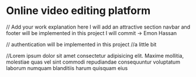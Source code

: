 # Online video editing platform


// Add your work explanation here
I will add an attractive section
 navbar and footer will be implemented in this project
 I will commit -> Emon Hassan

// authentication will be implemented in this project
//a little bit 


//Lorem ipsum dolor sit amet consectetur adipisicing elit. Maxime mollitia,
molestiae quas vel sint commodi repudiandae consequuntur voluptatum laborum
numquam blanditiis harum quisquam eius